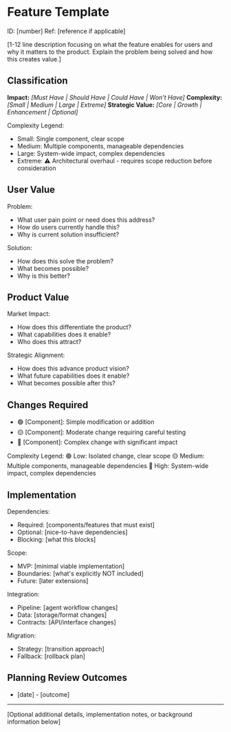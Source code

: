 # Feature Template

ID: [number]
Ref: [reference if applicable]

[1-12 line description focusing on what the feature enables for users and why it matters to the product. Explain the problem being solved and how this creates value.]

## Classification
**Impact:** *[Must Have | Should Have | Could Have | Won't Have]*
**Complexity:** *[Small | Medium | Large | Extreme]*
**Strategic Value:** *[Core | Growth | Enhancement | Optional]*

Complexity Legend:
- Small: Single component, clear scope
- Medium: Multiple components, manageable dependencies
- Large: System-wide impact, complex dependencies
- Extreme: ⚠️ Architectural overhaul - requires scope reduction before consideration

## User Value
Problem:
- What user pain point or need does this address?
- How do users currently handle this?
- Why is current solution insufficient?

Solution:
- How does this solve the problem?
- What becomes possible?
- Why is this better?

## Product Value
Market Impact:
- How does this differentiate the product?
- What capabilities does it enable?
- Who does this attract?

Strategic Alignment:
- How does this advance product vision?
- What future capabilities does it enable?
- What becomes possible after this?

## Changes Required
- 🟢 [Component]: Simple modification or addition
- 🟡 [Component]: Moderate change requiring careful testing
- 🔴 [Component]: Complex change with significant impact

Complexity Legend:
🟢 Low: Isolated change, clear scope
🟡 Medium: Multiple components, manageable dependencies
🔴 High: System-wide impact, complex dependencies

## Implementation
Dependencies:
- Required: [components/features that must exist]
- Optional: [nice-to-have dependencies]
- Blocking: [what this blocks]

Scope:
- MVP: [minimal viable implementation]
- Boundaries: [what's explicitly NOT included]
- Future: [later extensions]

Integration:
- Pipeline: [agent workflow changes]
- Data: [storage/format changes]
- Contracts: [API/interface changes]

Migration:
- Strategy: [transition approach]
- Fallback: [rollback plan]

## Planning Review Outcomes
- [date] - [outcome]

-------------------------------------------
[Optional additional details, implementation notes, or background information below]